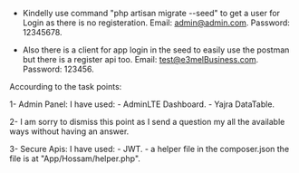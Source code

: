 - Kindelly use command "php artisan migrate --seed" to get a user for Login as there is no registeration.
    Email: admin@admin.com.
    Password: 12345678.

- Also there is a client for app login in the seed to easily use the postman but there is a register api too.
    Email: test@e3melBusiness.com.
    Password: 123456.

Accourding to the task points:

1- Admin Panel:
    I have used:
        - AdminLTE Dashboard.
        - Yajra DataTable.

2- I am sorry to dismiss this point as I send a question my all the available ways without having an answer.


3- Secure Apis:
     I have used:
        - JWT.
        - a helper file in the composer.json the file is at "App/Hossam/helper.php".


    

